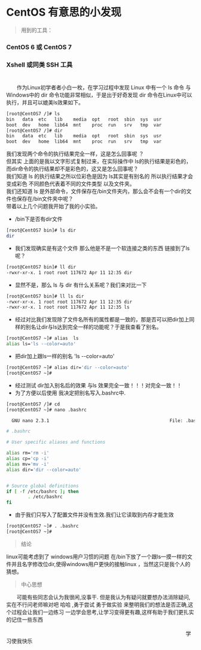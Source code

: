 # CentOS 有意思的小发现
> 用到的工具：
### CentOS 6 或 CentOS 7  
### Xshell  或同类 SSH 工具


#

&ensp;&ensp;&ensp;&ensp;作为Linux初学者者小白一枚，在学习过程中发现 Linux 中有一个 ls 命令 与Windows中的 dir 命令功能非常相似，于是出于好奇发现 dir 命令在Linux中可以执行，并且可以媲美ls效果如下。


```bash
[root@CentOS7 /]# ls
bin   data  etc   lib    media  opt   root  sbin  sys  usr
boot  dev   home  lib64  mnt    proc  run   srv   tmp  var
[root@CentOS7 /]# dir
bin   data  etc   lib	 media	opt   root  sbin  sys  usr
boot  dev   home  lib64  mnt	proc  run   srv   tmp  var
```
我们发现两个命令的执行结果完全一样，这是怎么回事呢 ？  
但其实 上面的是我以文字形式复制过来，在实际操作中 ls的执行结果是彩色的，而dir命令的执行结果却不是彩色的，这又是怎么回事呢？  
我们知道 ls 的执行结果之所以位彩色是因为 ls其实是有别名的 所以执行结果才会变成彩色 不同颜色代表着不同的文件类型 以及文件夹。  
我们还知道 ls 是外部命令，文件保存在/bin文件夹内，那么会不会有一个dir的文件也保存在/bin文件夹中呢？  
带着以上几个问题我开始了我的小实验。  
* /bin下是否有dir文件  
```bash
[root@CentOS7 bin]# ls dir
dir
```
* 我们发现确实是有这个文件  那么他是不是一个软连接之类的东西 链接到了ls呢？  
```bash
[root@CentOS7 bin]# ll dir
-rwxr-xr-x. 1 root root 117672 Apr 11 12:35 dir 
```
* 显然不是，那么 ls 与 dir 有什么关系呢？我们来对比一下
 ```bash
 [root@CentOS7 bin]# ll ls dir
-rwxr-xr-x. 1 root root 117672 Apr 11 12:35 dir
-rwxr-xr-x. 1 root root 117672 Apr 11 12:35 ls
```
* 经过对比我们发现除了文件名所有的属性都是一致的，那是否可以把dir加上同样的别名让dir与ls达到完全一样的功能呢？于是我查看了别名。
```bash
[root@CentOS7 ~]# alias  ls
alias ls='ls --color=auto'
```
* 把dir加上跟ls一样的别名 'ls --color=auto'  
```bash
[root@CentOS7 ~]# alias dir='dir --color=auto'
[root@CentOS7 ~]# 
```
* 经过测试 dir加入别名后的效果 与ls 效果完全一致！！！对完全一致！！
* 为了方便以后使用 我决定把别名写入.bashrc中.
```bash
[root@CentOS7 /]# cd
[root@CentOS7 ~]# nano .bashrc

  GNU nano 2.3.1                                             File: .bashrc                                                                                       Modified  

# .bashrc

# User specific aliases and functions

alias rm='rm -i'
alias cp='cp -i'
alias mv='mv -i'
alias dir='dir --color=auto'


# Source global definitions
if [ -f /etc/bashrc ]; then
        . /etc/bashrc
fi
```
* 由于我们只写入了配置文件并没有生效.我们让它读取到内存才能生效
```bash
[root@CentOS7 ~]# . .bashrc
[root@CentOS7 ~]# 
```
> 结论  

linux可能考虑到了 windows用户习惯的问题 在/bin下放了一个跟ls一摸一样的文件并且名字修改位dir,使得windows用户更快的接触linux  ，当然这只是我个人的猜想。
>中心思想  

&ensp;&ensp;&ensp;&ensp;可能有些同志会认为我很闲,没事干. 但是我认为有疑问就要想办法消除疑问,实在不行问老师嘛对吧 哈哈 ,勇于尝试 勇于做实验 来整明我们的想法是否正确,这个过程会让我们一边练习 一边学会思考,让学习变得更有趣,这样有助于我们更扎实的记住一些东西  
&ensp;&ensp;&ensp;&ensp;&ensp;&ensp;&ensp;&ensp;&ensp;&ensp;&ensp;&ensp;&ensp;&ensp;&ensp;&ensp;&ensp;&ensp;&ensp;&ensp;&ensp;&ensp;&ensp;&ensp;&ensp;&ensp;&ensp;&ensp;&ensp;&ensp;&ensp;&ensp;&ensp;&ensp;&ensp;&ensp;&ensp;&ensp;&ensp;&ensp;&ensp;&ensp;&ensp;&ensp;&ensp;&ensp;&ensp;&ensp;&ensp;&ensp;&ensp;&ensp;&ensp;&ensp;&ensp;&ensp;&ensp;&ensp;&ensp;&ensp;&ensp;&ensp;&ensp;&ensp;&ensp;&ensp;&ensp;&ensp;&ensp;&ensp;&ensp;&ensp;&ensp;&ensp;&ensp;&ensp;&ensp;&ensp;&ensp;&ensp;&ensp;&ensp;&ensp;&ensp;&ensp;&ensp;&ensp;&ensp;&ensp;&ensp;&ensp;&ensp;&ensp;&ensp;&ensp;&ensp;&ensp;&ensp;&ensp;&ensp;&ensp;&ensp;&ensp;&ensp;&ensp;&ensp;&ensp;&ensp;&ensp;&ensp;&ensp;&ensp;&ensp;&ensp;&ensp;&ensp;&ensp;&ensp;&ensp;&ensp;&ensp;&ensp;&ensp;&ensp;&ensp;&ensp;&ensp;&ensp;&ensp;&ensp;&ensp;&ensp;&ensp;&ensp;&ensp;&ensp;&ensp;&ensp;&ensp;&ensp; 学习使我快乐